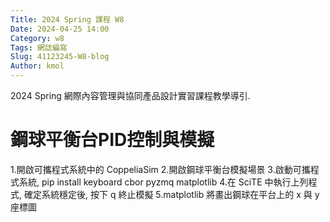 ```yaml
---
Title: 2024 Spring 課程 W8
Date: 2024-04-25 14:00
Category: w8
Tags: 網誌編寫
Slug: 41123245-W8-blog
Author: kmol
---
```


2024 Spring 網際內容管理與協同產品設計實習課程教學導引.

<!-- PELICAN_END_SUMMARY -->

# 鋼球平衡台PID控制與模擬
1.開啟可攜程式系統中的 CoppeliaSim
2.開啟鋼球平衡台模擬場景
3.啟動可攜程式系統, pip install keyboard cbor pyzmq matplotlib
4.在 SciTE 中執行上列程式, 確定系統穩定後, 按下 q 終止模擬
5.matplotlib 將畫出鋼球在平台上的 x 與 y 座標圖